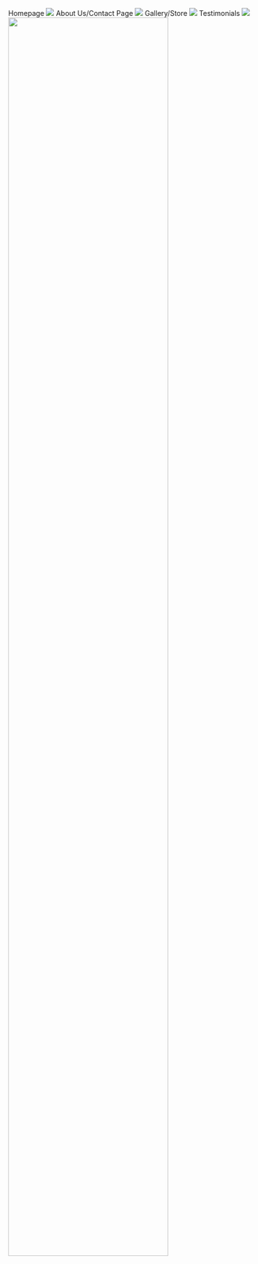 Homepage
<img src="https://imgur.com/1PIg9V3"/>
About Us/Contact Page
<img src="https://imgur.com/zcweajA"/>
Gallery/Store
<img src="https://imgur.com/83tdPhG"/>
Testimonials
<img src="https://imgur.com/bvjiX7R"/>
<img src="https://https://imgur.com/bvjiX7R" height="80%" width="80%" alt=""/>
